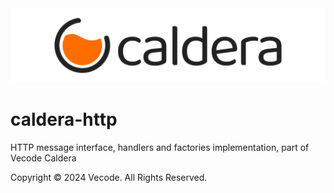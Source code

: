 <picture>
  <source media="(prefers-color-scheme: dark)" srcset=".github/logo_github_w.svg">
  <source media="(prefers-color-scheme: light)" srcset=".github/logo_github.svg">
  <img src=".github/logo_github.svg">
</picture>

# caldera-http

HTTP message interface, handlers and factories implementation, part of Vecode Caldera

Copyright &copy; 2024 Vecode. All Rights Reserved.
